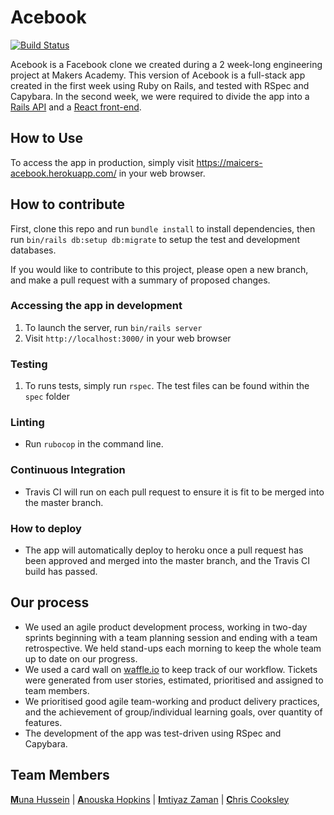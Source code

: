 # Acebook
[![Build Status](https://travis-ci.org/Learner5200/acebook-MAICers.svg?branch=master)](https://travis-ci.org/Learner5200/acebook-MAICers)

Acebook is a Facebook clone we created during a 2 week-long engineering project at Makers Academy. This version of Acebook is a full-stack app created in the first week using Ruby on Rails, and tested with RSpec and Capybara. In the second week, we were required to divide the app into a [Rails API](https://github.com/imtiyazzaman1/acebook-MAICers-backend) and a [React front-end](https://github.com/MHUS25/acebook-maicers-fe).

## How to Use

To access the app in production, simply visit https://maicers-acebook.herokuapp.com/ in your web browser.

## How to contribute

First, clone this repo and run `bundle install` to install dependencies, then run `bin/rails db:setup db:migrate` to setup the test and development databases.

If you would like to contribute to this project, please open a new branch, and make a pull request with a summary of proposed changes.

### Accessing the app in development

1. To launch the server, run `bin/rails server`
2. Visit `http://localhost:3000/` in your web browser

### Testing

1. To runs tests, simply run `rspec`. The test files can be found within the `spec` folder

### Linting
* Run `rubocop` in the command line.

### Continuous Integration

* Travis CI will run on each pull request to ensure it is fit to be merged into the master branch.

### How to deploy
* The app will automatically deploy to heroku once a pull request has been approved and merged into the master branch, and the Travis CI build has passed.

## Our process

* We used an agile product development process, working in two-day sprints beginning with a team planning session and ending with a team retrospective. We held stand-ups each morning to keep the whole team up to date on our progress.
* We used a card wall on [waffle.io](https://waffle.io/Learner5200/acebook-MAICers) to keep track of our workflow. Tickets were generated from user stories, estimated, prioritised and assigned to team members.
* We prioritised good agile team-working and product delivery practices, and the achievement of group/individual learning goals, over quantity of features.
* The development of the app was test-driven using RSpec and Capybara.

## Team Members
[**M**una Hussein](https://github.com/MHUS25) |
[**A**nouska Hopkins](https://github.com/ahopkins94) |
[**I**mtiyaz Zaman](https://github.com/imtiyazzaman1)  |
[**C**hris Cooksley](https://github.com/Learner5200)
